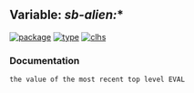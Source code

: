 ## Variable: ***sb-alien:****
[![package](https://img.shields.io/badge/Package-SB--ALIEN-5f9ea0.svg?style=social&colorA=999999)](../) [![type](https://img.shields.io/badge/Type-Variable-5f9ea0.svg?style=social&colorA=999999)](../#variable) [![clhs](https://img.shields.io/badge/CLHS-*-5f9ea0.svg?style=social&colorA=999999)](http://www.lispworks.com/documentation/HyperSpec/Body/a_st.htm) 
### Documentation
```
the value of the most recent top level EVAL
```
